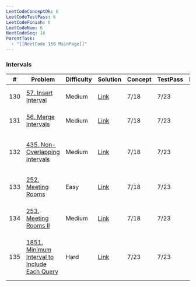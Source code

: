 ```yaml
---
LeetCodeConceptOk: 6
LeetCodeTestPass: 6
LeetCodeFinish: 0
LeetCodeNum: 6
NeetCodeSeq: 16
ParentTask:
  - "[[NeetCode 150 MainPage]]"
---
```


### Intervals

| #   | Problem                                                                                                               | Difficulty | Solution                                                                     | Concept | TestPass | Finish | Note                                                    |
| --- | --------------------------------------------------------------------------------------------------------------------- | ---------- | ---------------------------------------------------------------------------- | ------- | -------- | ------ | ------------------------------------------------------- |
| 130 | [57. Insert Interval](https://leetcode.com/problems/insert-interval/)                                                 | Medium     | [Link](https://neetcode.io/solutions/insert-interval)                        | 7/18    | 7/23     |        | [[57. Insert Interval - Main]]                          |
| 131 | [56. Merge Intervals](https://leetcode.com/problems/merge-intervals/)                                                 | Medium     | [Link](https://neetcode.io/solutions/merge-intervals)                        | 7/18    | 7/23     |        | [[56. Merge Intervals - Main]]                          |
| 132 | [435. Non-Overlapping Intervals](https://leetcode.com/problems/non-overlapping-intervals/)                            | Medium     | [Link](https://neetcode.io/solutions/non-overlapping-intervals)              | 7/18    | 7/23     |        | [[435. Non-Overlapping Intervals - Main]]               |
| 133 | [252. Meeting Rooms](https://leetcode.com/problems/meeting-rooms/)                                                    | Easy       | [Link](https://neetcode.io/solutions/meeting-rooms)                          | 7/18    | 7/23     |        | [[252. Meeting Rooms - Main]]                           |
| 134 | [253. Meeting Rooms II](https://leetcode.com/problems/meeting-rooms-ii/)                                              | Medium     | [Link](https://neetcode.io/solutions/meeting-rooms-ii)                       | 7/18    | 7/23     |        | [[253. Meeting Rooms II - Main]]                        |
| 135 | [1851. Minimum Interval to Include Each Query](https://leetcode.com/problems/minimum-interval-to-include-each-query/) | Hard       | [Link](https://neetcode.io/solutions/minimum-interval-to-include-each-query) | 7/23    | 7/23     |        | [[1851. Minimum Interval to Include Each Query - Main]] |
